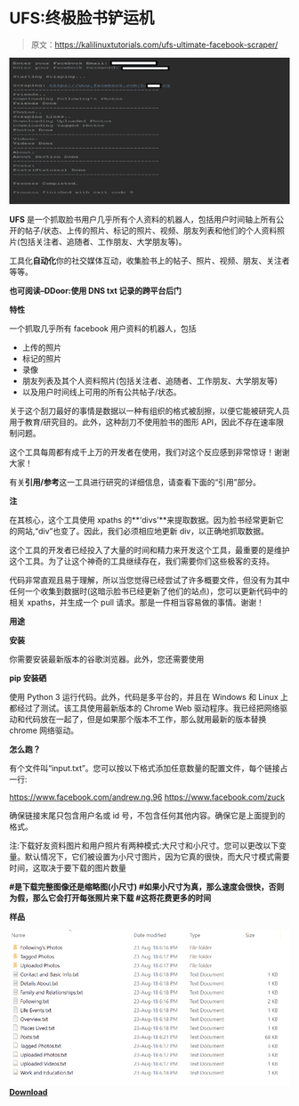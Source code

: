 # UFS:终极脸书铲运机

> 原文：<https://kalilinuxtutorials.com/ufs-ultimate-facebook-scraper/>

[![UFS : Ultimate Facebook Scraper](img//9a806d7c1ee0003067c3684c744de843.png "UFS : Ultimate Facebook Scraper")](https://1.bp.blogspot.com/-Avx8GaPX9Ck/Xdd1m8ghaMI/AAAAAAAADiY/pWI9WkbC4XIn_cnjUtAkI_IRCfgW8sGpgCLcBGAsYHQ/s1600/screenshot%2B%25281%2529.png)

**UFS** 是一个抓取脸书用户几乎所有个人资料的机器人，包括用户时间轴上所有公开的帖子/状态、上传的照片、标记的照片、视频、朋友列表和他们的个人资料照片(包括关注者、追随者、工作朋友、大学朋友等)。

工具化**自动化**你的社交媒体互动，收集脸书上的帖子、照片、视频、朋友、关注者等等。

**也可阅读–DDoor:使用 DNS txt 记录的跨平台后门**

**特性**

一个抓取几乎所有 facebook 用户资料的机器人，包括

*   上传的照片
*   标记的照片
*   录像
*   朋友列表及其个人资料照片(包括关注者、追随者、工作朋友、大学朋友等)
*   以及用户时间线上可用的所有公共帖子/状态。

关于这个刮刀最好的事情是数据以一种有组织的格式被刮擦，以便它能被研究人员用于教育/研究目的。此外，这种刮刀不使用脸书的图形 API，因此不存在速率限制问题。

这个工具每周都有成千上万的开发者在使用，我们对这个反应感到非常惊讶！谢谢大家！

有关**引用/参考**这一工具进行研究的详细信息，请查看下面的“引用”部分。

**注**

在其核心，这个工具使用 xpaths 的**‘divs’**来提取数据。因为脸书经常更新它的网站,“div”也变了。因此，我们必须相应地更新 div，以正确地抓取数据。

这个工具的开发者已经投入了大量的时间和精力来开发这个工具，最重要的是维护这个工具。为了让这个神奇的工具继续存在，我们需要你们这些极客的支持。

代码非常直观且易于理解，所以当您觉得已经尝试了许多概要文件，但没有为其中任何一个收集到数据时(这暗示脸书已经更新了他们的站点)，您可以更新代码中的相关 xpaths，并生成一个 pull 请求。那是一件相当容易做的事情。谢谢！

**用途**

**安装**

你需要安装最新版本的谷歌浏览器。此外，您还需要使用

**pip 安装硒**

使用 Python 3 运行代码。此外，代码是多平台的，并且在 Windows 和 Linux 上都经过了测试。该工具使用最新版本的 Chrome Web 驱动程序。我已经把网络驱动和代码放在一起了，但是如果那个版本不工作，那么就用最新的版本替换 chrome 网络驱动。

**怎么跑？**

有个文件叫“input.txt”。您可以按以下格式添加任意数量的配置文件，每个链接占一行:

https://www.facebook.com/andrew.ng.96
https://www.facebook.com/zuck

确保链接末尾只包含用户名或 id 号，不包含任何其他内容。确保它是上面提到的格式。

注:下载好友资料图片和用户照片有两种模式:大尺寸和小尺寸。您可以更改以下变量。默认情况下，它们被设置为小尺寸图片，因为它真的很快，而大尺寸模式需要时间，这取决于要下载的图片数量

**#是下载完整图像还是缩略图(小尺寸)
#如果小尺寸为真，那么速度会很快，否则为假，那么它会打开每张照片来下载
#这将花费更多的时间**

**样品**

![](img//f3504e4f6fcacd4fb1bc18c308070630.png)[**Download**](https://github.com/harismuneer/Ultimate-Facebook-Scraper)